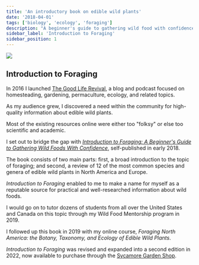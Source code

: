 ```yaml
---
title: 'An introductory book on edible wild plants'
date: '2018-04-01'
tags: ['biology', 'ecology', 'foraging']
description: "A beginner's guide to gathering wild food with confidence."
sidebar_label: 'Introduction to Foraging'
sidebar_position: 1
---
```


![](/img/books/intro-foraging-thumbnail.png)

## Introduction to Foraging

In 2016 I launched [The Good Life Revival](https://thegoodliferevival.com), a blog and podcast focused on homesteading, gardening, permaculture, ecology, and related topics.

As my audience grew, I discovered a need within the community for high-quality information about edible wild plants.

Most of the existing resources online were either too "folksy" or else too scientific and academic.

I set out to bridge the gap with [_Introduction to Foraging: A Beginner's Guide to Gathering Wild Foods With Confidence_](https://thegoodliferevival.com/shop/foraging), self-published in early 2018.

The book consists of two main parts: first, a broad introduction to the topic of foraging; and second, a review of 12 of the most common species and genera of edible wild plants in North America and Europe.

_Introduction to Foraging_ enabled to me to make a name for myself as a reputable source for practical and well-researched information about wild foods.

I would go on to tutor dozens of students from all over the United States and Canada on this topic through my Wild Food Mentorship program in 2019.

I followed up this book in 2019 with my online course, _Foraging North America: the Botany, Taxonomy, and Ecology of Edible Wild Plants_.

_Introduction to Foraging_ was revised and expanded into a second edition in 2022, now available to purchase through the [Sycamore Garden Shop](https://shop.sycamore.garden/).
